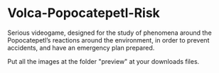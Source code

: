 # Volca-Popocatepetl-Risk
Serious videogame, designed for the study of phenomena around the Popocatepetl’s reactions around the environment, in order to prevent accidents, and have an emergency plan prepared.

Put all the images at the folder "preview" at your downloads files.
